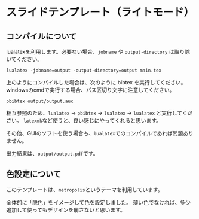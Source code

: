# スライドテンプレート（ライトモード）

## コンパイルについて

lualatexを利用します。必要ない場合、`jobname` や `output-directory` は取り除いてください。
```
lualatex -jobname=output -output-directory=output main.tex
```
上のようにコンパイルした場合は、次のように bibtex を実行してください。
windowsのcmdで実行する場合、パス区切り文字に注意してください。
```
pbibtex output/output.aux
```

相互参照のため、`lualatex` → `pbibtex` → `lualatex` → `lualatex` と実行してください。
`latexmk`など使うと、良い感じにやってくれると思います。

その他、GUIのソフトを使う場合も、`lualatex`でのコンパイルであれば問題ありません。

出力結果は、`output/output.pdf`です。

## 色設定について

このテンプレートは、`metropolis`というテーマを利用しています。

全体的に「脱色」をイメージして色を設定しました。
薄い色でなければ、多少追加して使ってもデザインを崩さないと思います。
